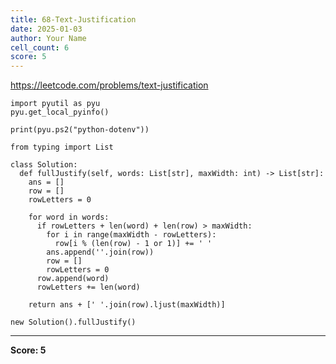 ```yaml
---
title: 68-Text-Justification
date: 2025-01-03
author: Your Name
cell_count: 6
score: 5
---
```


https://leetcode.com/problems/text-justification


```
import pyutil as pyu
pyu.get_local_pyinfo()
```


```
print(pyu.ps2("python-dotenv"))
```


```
from typing import List
```


```
class Solution:
  def fullJustify(self, words: List[str], maxWidth: int) -> List[str]:
    ans = []
    row = []
    rowLetters = 0

    for word in words:
      if rowLetters + len(word) + len(row) > maxWidth:
        for i in range(maxWidth - rowLetters):
          row[i % (len(row) - 1 or 1)] += ' '
        ans.append(''.join(row))
        row = []
        rowLetters = 0
      row.append(word)
      rowLetters += len(word)

    return ans + [' '.join(row).ljust(maxWidth)]
```


```
new Solution().fullJustify()
```


---
**Score: 5**